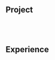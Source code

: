 <!--
<img src="https://img.shields.io/badge/kakao-%23FFCD00.svg?&style=for-the-badge&logo=kakao&logoColor=black" />
<img src="https://img.shields.io/badge/notion-%23000000.svg?&style=for-the-badge&logo=notion&logoColor=white" />
## Skill
### Framework & Language

  <p align="left">
  <img src="https://img.shields.io/badge/Android-3DDC84?style=flat-square&logo=Android&logoColor=white"/>
  <img src="https://img.shields.io/badge/Kotlin-7F52FF?style=flat-square&logo=kotlin&logoColor=white">
  <img src="https://img.shields.io/badge/Java-007396?style=flat-square&logo=Java&logoColor=white"/> 

- ### Framework & Language
  <p align="left">
  <img src="https://img.shields.io/badge/jira-%230052CC.svg?&style=for-the-badge&logo=jira&logoColor=white" />
  <img src="https://img.shields.io/badge/bitbucket-%230052CC.svg?&style=for-the-badge&logo=bitbucket&logoColor=white" />
  <img src="https://img.shields.io/badge/slack-%234A154B.svg?&style=for-the-badge&logo=slack&logoColor=white" />
  <img src="https://img.shields.io/badge/github-%23181717.svg?&style=for-the-badge&logo=github&logoColor=white" />
  <img src="https://img.shields.io/badge/figma-%23F24E1E.svg?&style=for-the-badge&logo=figma&logoColor=white" />
    
<br>
<br>
-->


## Project
<!--
러닝 코스 아카이빙 서비스, <b> [Runnect](https://github.com/Runnect/Runnect-Android) </b> (2022.12 ~ )  <a href="https://play.google.com/store/apps/details?id=com.runnect.runnect
"><img src="https://img.shields.io/badge/Google Play-414141?style=flat-sqaure&logo=Google Play&logoColor=white"></a>
<br>
IT 커리어 성장형 네트워킹 서비스, <b> [틈틈](https://github.com/depromeet/TeumTeum-Android) </b> (2023.11 ~ 2024.02)
-->
<br>
<br>

## Experience
<!--
- <b> [CashWalk](https://play.google.com/store/apps/details?id=com.cashwalk.cashwalk) </b> Android Intern  (2023.11 ~ 2024.02) 
- <b> [Depromeet](https://github.com/depromeet#%EB%94%94%ED%94%84%EB%A7%8C---%EB%94%94%EC%9E%90%EC%9D%B4%EB%84%88%EC%99%80-%ED%94%84%EB%A1%9C%EA%B7%B8%EB%9E%98%EB%A8%B8%EA%B0%80-%EB%A7%8C%EB%82%AC%EC%9D%84-%EB%95%8C) </b> 14th Android Part (2023.11 ~ 2024.02)
- <b> [SOPT](https://www.sopt.org/) </b> 31th Android Part  (2022.09 ~ 2023.01) 
<br>

<a href="https://github.com/devxb/gitanimals">
  <img
    src="https://render.gitanimals.org/lines/unam98?pet-id=572662990825648628"
    width="600"
    height="120"
  />
</a>
-->

<!--
## Baekjoon
[![Solved.ac프로필](http://mazassumnida.wtf/api/generate_badge?boj=habadong)](https://solved.ac/habadong)
-->
